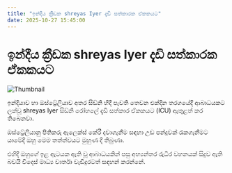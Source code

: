 ```yaml
---
title: "ඉන්දීය ක්‍රීඩක shreyas Iyer දැඩි සත්කාරක ඒකකයට"
date: 2025-10-27 15:45:00
---
```


# ඉන්දීය ක්‍රීඩක shreyas Iyer දැඩි සත්කාරක ඒකකයට

![Thumbnail](https://helakuru.sgp1.cdn.digitaloceanspaces.com/esana/images/lib/shreyas-Iyer.jpg)

ඉන්දියාව හා ඔස්ට්‍රේලියාව අතර සිඩ්නි හිදී පැවති තෙවන එක්දින තරගයේදී ආබාධයකට ලක්වූ shreyas Iyer සිඩ්නි රෝහලේ දැඩි සත්කාර ඒකකයට (ICU) ඇතුළත් කර තිබෙනවා.

ඔස්ට්‍රේලියානු පිතිකරු ඇලෙක්ස් කේරී දවාගැනීම සඳහා උඩ පන්දුවක් රැකගැනීමට යාමේදී ඔහු මෙම තත්ත්වයට මුහුණ දී තිබුණා.

එහිදී ඔහුගේ ඉළ ඇටයක ඇති වූ ආබාධයකින් පසු අභ්‍යන්තර රුධිර වහනයක් සිදුව ඇති බවයි විදෙස් මාධ්‍ය වාර්තා වැඩිදුරටත් සඳහන් කරන්නේ.

